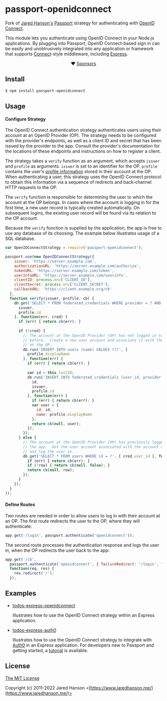 # passport-openidconnect

Fork of [Jared Hanson's](http://github.com/jaredhanson) [Passport](https://github.com/jaredhanson/passport) strategy for authenticating
with [OpenID Connect](http://openid.net/connect/).

This module lets you authenticate using OpenID Connect in your Node.js
applications.  By plugging into Passport, OpenID Connect-based sign in can be
easily and unobtrusively integrated into any application or framework that
supports [Connect](https://github.com/senchalabs/connect#readme)-style
middleware, including [Express](https://expressjs.com/).

<div align="center">

:heart: [Sponsors](https://www.passportjs.org/sponsors/?utm_source=github&utm_medium=referral&utm_campaign=passport-openidconnect&utm_content=nav-sponsors)

</div>

## Install

```sh
$ npm install passport-openidconnect
```

## Usage

#### Configure Strategy

The OpenID Connect authentication strategy authenticates users using their
account at an OpenID Provider (OP).  The strategy needs to be configured with
the provider's endpoints, as well as a client ID and secret that has been issued
by the provider to the app.  Consult the provider's documentation for the
locations of these endpoints and instructions on how to register a client.

The strategy takes a `verify` function as an argument, which accepts `issuer`
and `profile` as arguments.  `issuer` is set to an identifier for the OP.
`profile` contains the user's [profile information](https://www.passportjs.org/reference/normalized-profile/)
stored in their account at the OP.  When authenticating a user, this strategy
uses the OpenID Connect protocol to obtain this information via a sequence of
redirects and back-channel HTTP requests to the OP.

The `verify` function is responsible for determining the user to which the
account at the OP belongs.  In cases where the account is logging in for the
first time, a new user record is typically created automatically.  On subsequent
logins, the existing user record will be found via its relation to the OP
account.

Because the `verify` function is supplied by the application, the app is free to
use any database of its choosing.  The example below illustrates usage of a SQL
database.

```js
var OpenIDConnectStrategy = require('passport-openidconnect');

passport.use(new OpenIDConnectStrategy({
    issuer: 'https://server.example.com',
    authorizationURL: 'https://server.example.com/authorize',
    tokenURL: 'https://server.example.com/token',
    userInfoURL: 'https://server.example.com/userinfo',
    clientID: process.env['CLIENT_ID'],
    clientSecret: process.env['CLIENT_SECRET'],
    callbackURL: 'https://client.example.org/cb'
  },
  function verify(issuer, profile, cb) {
    db.get('SELECT * FROM federated_credentials WHERE provider = ? AND subject = ?', [
      issuer,
      profile.id
    ], function(err, cred) {
      if (err) { return cb(err); }
      
      if (!cred) {
        // The account at the OpenID Provider (OP) has not logged in to this app
        // before.  Create a new user account and associate it with the account
        // at the OP.
        db.run('INSERT INTO users (name) VALUES (?)', [
          profile.displayName
        ], function(err) {
          if (err) { return cb(err); }
          
          var id = this.lastID;
          db.run('INSERT INTO federated_credentials (user_id, provider, subject) VALUES (?, ?, ?)', [
            id,
            issuer,
            profile.id
          ], function(err) {
            if (err) { return cb(err); }
            var user = {
              id: id,
              name: profile.displayName
            };
            return cb(null, user);
          });
        });
      } else {
        // The account at the OpenID Provider (OP) has previously logged in to
        // the app.  Get the user account associated with the account at the OP
        // and log the user in.
        db.get('SELECT * FROM users WHERE id = ?', [ cred.user_id ], function(err, row) {
          if (err) { return cb(err); }
          if (!row) { return cb(null, false); }
          return cb(null, row);
        });
      }
    });
  }
));
```

#### Define Routes

Two routes are needed in order to allow users to log in with their account at an
OP.  The first route redirects the user to the OP, where they will authenticate:

```js
app.get('/login', passport.authenticate('openidconnect'));
```

The second route processes the authentication response and logs the user in,
when the OP redirects the user back to the app:

```js
app.get('/cb',
  passport.authenticate('openidconnect', { failureRedirect: '/login', failureMessage: true }),
  function(req, res) {
    res.redirect('/');
  });
```

## Examples

* [todos-express-openidconnect](https://github.com/passport/todos-express-openidconnect)

  Illustrates how to use the OpenID Connect strategy within an Express
  application.

* [todos-express-auth0](https://github.com/passport/todos-express-auth0)

  Illustrates how to use the OpenID Connect strategy to integrate with [Auth0](https://auth0.com/)
  in an Express application.  For developers new to Passport and getting
  started, a [tutorial](https://www.passportjs.org/tutorials/auth0/) is
  available.

## License

[The MIT License](https://opensource.org/licenses/MIT)

Copyright (c) 2011-2022 Jared Hanson <[https://www.jaredhanson.me/](https://www.jaredhanson.me/)>
